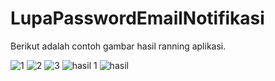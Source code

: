# LupaPasswordEmailNotifikasi
Berikut adalah contoh gambar hasil ranning aplikasi.


![1](https://user-images.githubusercontent.com/39134128/58228818-1424de80-7d5a-11e9-9a1a-f52cc2fb8db4.jpg)
![2](https://user-images.githubusercontent.com/39134128/58228848-2a329f00-7d5a-11e9-8eda-ba98ce14c991.jpg) ![3](https://user-images.githubusercontent.com/39134128/58228878-3cacd880-7d5a-11e9-8e2e-b9a1f9d3a4d9.jpg) ![hasil 1](https://user-images.githubusercontent.com/39134128/58228897-49c9c780-7d5a-11e9-859d-3ccce953a67a.jpg)
![hasil](https://user-images.githubusercontent.com/39134128/58228914-53ebc600-7d5a-11e9-99cb-6ebe581582d3.jpg)
